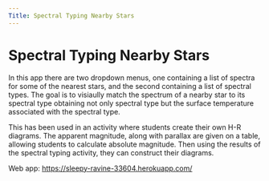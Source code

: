 ```yaml
---
Title: Spectral Typing Nearby Stars 
---
```


# Spectral Typing Nearby Stars

In this app there are two dropdown menus, one containing a list of spectra for some of the nearest stars, and the second containing a list of spectral types. The goal is to visiaully match the spectrum of a nearby star to its spectral type obtaining not only spectral type but the surface temperature associated with the spectral type. 

This has been used in an activity where students create their own H-R diagrams. The apparent magnitude, along with parallax are given on a table, allowing students to calculate absolute magnitude. Then using the results of the spectral typing activity, they can construct their diagrams.  

Web app: https://sleepy-ravine-33604.herokuapp.com/
